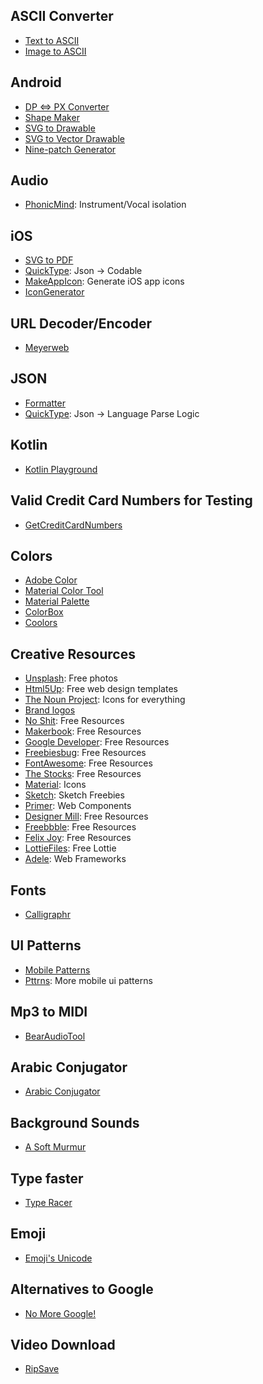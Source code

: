 ## ASCII Converter
- [Text to ASCII](http://www.network-science.de/ascii/)
- [Image to ASCII](https://www.text-image.com/convert/)

## Android
- [DP <=> PX Converter](http://labs.rampinteractive.co.uk/android_dp_px_calculator/)
- [Shape Maker](http://shapes.softartstudio.com)
- [SVG to Drawable](http://inloop.github.io/svg2android/)
- [SVG to Vector Drawable](https://svg2vector.com)
- [Nine-patch Generator](https://romannurik.github.io/AndroidAssetStudio/nine-patches.html#&sourceDensity=320&name=example)

## Audio
- [PhonicMind](https://phonicmind.com/): Instrument/Vocal isolation

## iOS
- [SVG to PDF](https://cloudconvert.com/svg-to-pdf)
- [QuickType](https://app.quicktype.io): Json -> Codable
- [MakeAppIcon](https://makeappicon.com/): Generate iOS app icons
- [IconGenerator](https://github.com/onmyway133/IconGenerator)

## URL Decoder/Encoder
- [Meyerweb](https://meyerweb.com/eric/tools/dencoder/)

## JSON
 - [Formatter](https://jsonformatter.curiousconcept.com)
 - [QuickType](https://app.quicktype.io): Json -> Language Parse Logic
 
## Kotlin
 - [Kotlin Playground](https://play.kotlinlang.org)

## Valid Credit Card Numbers for Testing

- [GetCreditCardNumbers](http://www.getcreditcardnumbers.com)

## Colors
- [Adobe Color](https://color.adobe.com/explore/?filter=most-popular&time=month)
- [Material Color Tool](https://material.io/resources/color/)
- [Material Palette](https://www.materialpalette.com)
- [ColorBox](https://www.colorbox.io)
- [Coolors](https://coolors.co/)

## Creative Resources
- [Unsplash](https://unsplash.com): Free photos
- [Html5Up](https://html5up.net): Free web design templates
- [The Noun Project](https://thenounproject.com): Icons for everything
- [Brand logos](https://simpleicons.org)
- [No Shit](https://noshit.xyz/): Free Resources
- [Makerbook](http://makerbook.net): Free Resources
- [Google Developer](https://developer.android.com/design/downloads/): Free Resources
- [Freebiesbug](https://freebiesbug.com/): Free Resources
- [FontAwesome](https://fontawesome.com/): Free Resources
- [The Stocks](http://thestocks.im/): Free Resources
- [Material](https://material.io/tools/icons/?style=baseline): Icons
- [Sketch](https://sketch.fordesignrs.com/): Sketch Freebies
- [Primer](https://primer.style/components): Web Components
- [Designer Mill](https://www.designermill.com): Free Resources
- [Freebbble](http://freebbble.com/): Free Resources
- [Felix Joy](https://www.felixjoy.co/designbase): Free Resources
- [LottieFiles](https://www.lottiefiles.com/aep): Free Lottie 
- [Adele](https://adele.uxpin.com/): Web Frameworks

## Fonts

- [Calligraphr](https://www.calligraphr.com/en/)

## UI Patterns

- [Mobile Patterns](https://www.mobile-patterns.com/)
- [Pttrns](https://www.pttrns.com/?scid=38): More mobile ui patterns

## Mp3 to MIDI
- [BearAudioTool](https://www.bearaudiotool.com/mp3-to-midi)

## Arabic Conjugator
- [Arabic Conjugator](http://acon.baykal.be/index.php?r3=ب&r2=ت&r1=ك&type=I&pvowel=a&ivowel=i&display=western)

## Background Sounds

- [A Soft Murmur](https://asoftmurmur.com)

## Type faster

- [Type Racer](https://play.typeracer.com)

## Emoji

- [Emoji's Unicode](https://apps.timwhitlock.info/emoji/tables/unicode#note1)

## Alternatives to Google

- [No More Google!](https://nomoregoogle.com/)

## Video Download

- [RipSave](https://ripsave.com)
